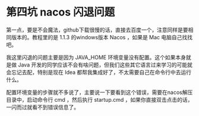 # 第四坑 nacos 闪退问题

第一点，要是不会魔法，github下载很慢的话，直接去百度一个，注意同样是要相同版本的。教程里的是 1.1.3 的windows版本 Nacos ，如果是 Mac 电脑自己找找吧。

我这里闪退的问题主要是因为 JAVA_HOME 环境变量没有配置。这个如果本身就是做 Java 开发的同学应该不会有啥问题，但我们这些其它语言过来学习的可能就会忘记去配，特别是现在 Idea 都帮我集成好了，不太需要自己在命令行中去运行什么。

配置环境变量的步骤就不多说了，主要说一下要看到这个错误，需要在nacos解压目录中，启动命令行 cmd ，然后执行 startup.cmd ，如果你直接双击点击的话，一闪而过就看不到错误信息了。